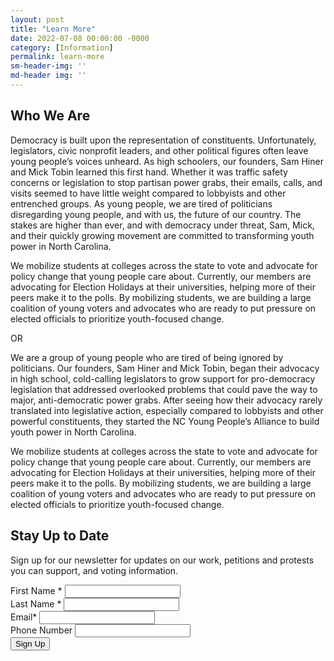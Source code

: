```yaml
---
layout: post
title: "Learn More"
date: 2022-07-08 00:00:00 -0000
category: [Information]
permalink: learn-more
sm-header-img: ''
md-header img: ''
---
```


## Who We Are

Democracy is built upon the representation of constituents. Unfortunately, legislators, civic nonprofit leaders, and other political figures often leave young people’s voices unheard. As high schoolers, our founders, Sam Hiner and Mick Tobin learned this first hand. Whether it was traffic safety concerns or legislation to stop partisan power grabs, their emails, calls, and visits seemed to have little weight compared to lobbyists and other entrenched groups. As young people, we are tired of politicians disregarding young people, and with us, the future of our country. The stakes are higher than ever, and with democracy under threat, Sam, Mick, and their quickly growing movement are committed to transforming youth power in North Carolina. 

We mobilize students at colleges across the state to vote and advocate for policy change that young people care about. Currently, our members are advocating for Election Holidays at their universities, helping more of their peers make it to the polls. By mobilizing students, we are building a large coalition of young voters and advocates who are ready to put pressure on elected officials to prioritize youth-focused change.

<div style="display:hidden">
OR

We are a group of young people who are tired of being ignored by politicians. Our founders, Sam Hiner and Mick Tobin, began their advocacy in high school, cold-calling legislators to grow support for pro-democracy legislation that addressed overlooked problems that could pave the way to major, anti-democratic power grabs. After seeing how their advocacy rarely translated into legislative action, especially compared to lobbyists and other powerful constituents, they started the NC Young People’s Alliance to build youth power in North Carolina.

We mobilize students at colleges across the state to vote and advocate for policy change that young people care about. Currently, our members are advocating for Election Holidays at their universities, helping more of their peers make it to the polls. By mobilizing students, we are building a large coalition of young voters and advocates who are ready to put pressure on elected officials to prioritize youth-focused change.
</div>

## Stay Up to Date
Sign up for our newsletter for updates on our work, petitions and protests you can support, and voting information.

<form class="rendered-form" action="https://docs.google.com/forms/u/0/d/e/1FAIpQLSdirKg5havotWp2KCw5m9nAfdApCesO9lVnJ5zc8SwXRuffxA/formResponse"  method="post" target="hidden_iframe" onsubmit="submitted=true;">
    <div class="row">
        <div class="formbuilder-text form-group field-entry-273742155 col-xs-12 col-md-5">
            <label for="entry-273742155" class="formbuilder-text-label">First Name
                <span class="formbuilder-required">*</span></label>
            <input type="text" class="form-control" name="entry.273742155" access="false" id="entry-273742155" required="required" aria-required="true">
        </div>
        <div class="formbuilder-text form-group field-entry-439177223 col-xs-12 col-md-5 col-md-offset-2">
            <label for="entry-439177223" class="formbuilder-text-label">Last Name
                <span class="formbuilder-required">*</span></label>
            <input type="text" class="form-control" name="entry.439177223" access="false" id="entry-439177223" required="required" aria-required="true">
        </div>
    </div>
    <div class="formbuilder-text form-group field-entry-1357238476 col-xs-12">
        <label for="entry-1357238476" class="formbuilder-text-label">Email<span class="formbuilder-required">*</span></label>
        <input type="text" class="form-control" name="entry.1357238476" access="false" id="entry-1357238476" required="required" aria-required="true">
    </div>
    <div class="formbuilder-text form-group field-entry-1357718099 col-xs-12">
        <label for="entry-1357718099" class="formbuilder-text-label">Phone Number
        </label>
        <input type="text" class="form-control" name="entry.1357718099" access="false" id="entry-1357718099">
    </div>
    <div class="formbuilder-button form-group field-button-1657311047983">
        <div class="wrapper">
            <button type="submit" class="button btn-default btn" name="button-1657311047983" access="false" style="default" id="button-1657311047983">Sign Up</button>
        </div>
    </div>
</form>

<script type="text/javascript">var submitted=false;</script>
<iframe name="hidden_iframe" id="hidden_iframe" style="display:none;" onload="if(submitted)  {window.location='{{ site.url }}{{ page.url }}';}"></iframe>